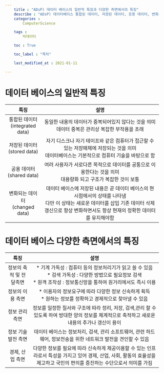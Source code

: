 ```yaml
---
    title : "ADsP) 데이터 베이스의 일반적 특징과 다양한 측면에서의 특징"
    describe : "ADsP) 데이터베이스 통합된 데이터, 저장된 데이터, 응용 데이터, 변화되는 데이터, 기계 가독성, 검색 가독성, 원격 조작성, 정보의 이용측면, 정보 관리측면, 정보 기술 발전 측면, 경제 산업 측면"
    categories : 
        ComputerScience

    tags :
        빅데이터

    toc : True

    toc_label : "목차"        

    last_modified_at : 2021-01-11

---
```

# 데이터 베이스의 일반적 특징

| 특징  | 설명 |
|:---------:|:---------:|
| 통합된 데이터 <br/>(integrated data)|동일한 내용의 데이터가 중복되어있지 않다는 것을 의미 <br/> 데이터 중복은 관리상 복잡한 부작용을 초래|
| 저장된 데이터 <br/>(stored data)| 자기 디스크나 자기 테이프와 같은 컴퓨터가 접근할 수 있는 저장매체에 저장되는 것을 의미 <br/> 데이터베이스는 기본적으로 컴퓨터 기술을 바탕으로 함|
| 공용 데이터 <br/>(shared data)| 여러 사용자가 서로다른 목적으로 데이터를 공통으로 이용한다는 것을 의미 <br/> 대용량화 되고 구조가 복잡한 것이 보통 |
| 변화되는 데이터 <br/>(changed data)| 데이터 베이스에 저장된 내용은 곧 데이터 베이스의 현 시점에서의 상태를 나타냄 <br/> 다만 이 상태는 새로운 데이터를 삽입 기존 데이터 삭제 갱신으로 항상 변화하면서도 항상 현재의 정확한 데이터를 유지해야함|

# 데이터 베이스 다양한 측면에서의 특징 

| 특징  | 설명 |
|:---------:|:---------:|
| 정보의 축적 및 전달측면 |* 기계 가독성 : 컴퓨터 등의 정보처리기가 읽고 쓸 수 있음 <br> * 검색 가독성 : 다양한 방법으로 필요정보 검색 <br> * 원격 조작성 : 정보통신망을 통하여 원거리에서도 즉시 이용|
| 정보의 이용 측면| * 이용자의 정보요구에 따라 다양한 정보 신속하게 획득 <br> * 원하는 정보를 정확하고 경제적으로 찾아낼 수 있음|
| 정보 관리측면| 정보를 일정한 질서와 구조에 따라 정리, 저장, 검색,관리 할 수 있도록 하여 방대한 양의 정보를 체계적으로 축적하고 새로운 내용의 추가나 갱신이 용이 |
| 정보 기술 발전 측면| 데이터 베이스는 정보처리, 검색, 관리 소프트웨어, 관련 하드웨어, 정보전송을 위한 네트워크 발전을 견인할 수 있음|
| 경제, 산업 측면| 다양한 정보를 필요에 따라 신속하게 제공이용할 수 있는 인프라로서 특성을 가지고 있어 경제, 산업, 사회, 활동의 효율성을 제고하고 국민의 편의를 증진하는 수단으로서 의미를 가짐|